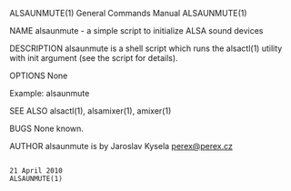 ALSAUNMUTE(1)                                                                              General Commands Manual                                                                              ALSAUNMUTE(1)



NAME
       alsaunmute - a simple script to initialize ALSA sound devices


DESCRIPTION
       alsaunmute is a shell script which runs the alsactl(1) utility with init argument (see the script for details).


OPTIONS
       None


   Example:
       alsaunmute


SEE ALSO
        alsactl(1), alsamixer(1), amixer(1)


BUGS
       None known.


AUTHOR
       alsaunmute is by Jaroslav Kysela <perex@perex.cz>




                                                                                                21 April 2010                                                                                   ALSAUNMUTE(1)
